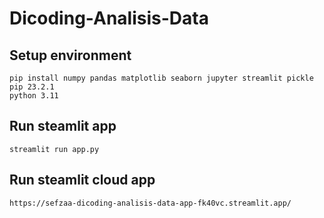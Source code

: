 # Dicoding-Analisis-Data

## Setup environment
```
pip install numpy pandas matplotlib seaborn jupyter streamlit pickle
pip 23.2.1
python 3.11
```


## Run steamlit app
```
streamlit run app.py
```

## Run steamlit cloud app
```
https://sefzaa-dicoding-analisis-data-app-fk40vc.streamlit.app/
```
